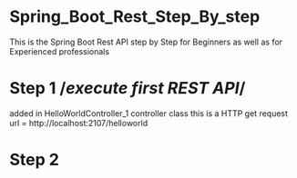 # Spring_Boot_Rest_Step_By_step
This is the Spring Boot Rest API step by Step for Beginners as well as for Experienced professionals

# Step 1  /*execute first REST API*/
  added in HelloWorldController_1 controller class
  this is a HTTP get request
  url = http://localhost:2107/helloworld

# Step 2

